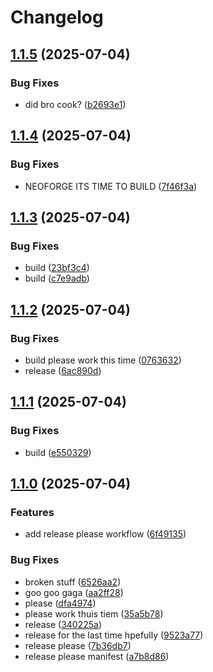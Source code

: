 # Changelog

## [1.1.5](https://github.com/seamusquinn29/all-dark-mc-mod/compare/v1.1.4...v1.1.5) (2025-07-04)


### Bug Fixes

* did bro cook? ([b2693e1](https://github.com/seamusquinn29/all-dark-mc-mod/commit/b2693e1cec63508d7f5996db11b25a03f09eddab))

## [1.1.4](https://github.com/seamusquinn29/all-dark-mc-mod/compare/v1.1.3...v1.1.4) (2025-07-04)


### Bug Fixes

* NEOFORGE ITS TIME TO BUILD ([7f46f3a](https://github.com/seamusquinn29/all-dark-mc-mod/commit/7f46f3ab7818a60f40e2fd562d4cf8f9f1c85c7e))

## [1.1.3](https://github.com/seamusquinn29/all-dark-mc-mod/compare/v1.1.2...v1.1.3) (2025-07-04)


### Bug Fixes

* build ([23bf3c4](https://github.com/seamusquinn29/all-dark-mc-mod/commit/23bf3c4f9bb6d6f9d216619a7e22f88219424397))
* build ([c7e9adb](https://github.com/seamusquinn29/all-dark-mc-mod/commit/c7e9adb13f48d4c1f8d1ce5a4a01ec666501e401))

## [1.1.2](https://github.com/seamusquinn29/all-dark-mc-mod/compare/v1.1.1...v1.1.2) (2025-07-04)


### Bug Fixes

* build please work this time ([0763632](https://github.com/seamusquinn29/all-dark-mc-mod/commit/07636320a657575ca6ba50bbf5d65528f56e7be5))
* release ([6ac890d](https://github.com/seamusquinn29/all-dark-mc-mod/commit/6ac890d1e4f060b3cd2d5dbe3cb3f6b89c7749e0))

## [1.1.1](https://github.com/seamusquinn29/all-dark-mc-mod/compare/v1.1.0...v1.1.1) (2025-07-04)


### Bug Fixes

* build ([e550329](https://github.com/seamusquinn29/all-dark-mc-mod/commit/e550329db0230c3efcbb2e716f89e70c6b209327))

## [1.1.0](https://github.com/seamusquinn29/all-dark-mc-mod/compare/v1.0.0...v1.1.0) (2025-07-04)


### Features

* add release please workflow ([6f49135](https://github.com/seamusquinn29/all-dark-mc-mod/commit/6f491351670def8b12fc797965b3158e8d73c0b1))


### Bug Fixes

* broken stuff ([6526aa2](https://github.com/seamusquinn29/all-dark-mc-mod/commit/6526aa206aef341555beb7be1cd08277603e082d))
* goo goo gaga ([aa2ff28](https://github.com/seamusquinn29/all-dark-mc-mod/commit/aa2ff28557419ff865c565e487ee6dd26f06b6da))
* please ([dfa4974](https://github.com/seamusquinn29/all-dark-mc-mod/commit/dfa497424c9d33dccc1cb1fda0acf9d2ab3d2308))
* please work thuis tiem ([35a5b78](https://github.com/seamusquinn29/all-dark-mc-mod/commit/35a5b78603dda07172d2290929d00032aea9ce1f))
* release ([340225a](https://github.com/seamusquinn29/all-dark-mc-mod/commit/340225a44493707ad3cad8b90101fd250da0924b))
* release for the last time hpefully ([9523a77](https://github.com/seamusquinn29/all-dark-mc-mod/commit/9523a779ee7a06fb1bb04fd7d89424ed827bd686))
* release please ([7b36db7](https://github.com/seamusquinn29/all-dark-mc-mod/commit/7b36db70825b5ff0bae8c0e2a31c3236f7ba3aab))
* release please manifest ([a7b8d86](https://github.com/seamusquinn29/all-dark-mc-mod/commit/a7b8d86a746bad804c2aeba455e4fd877e387c1a))
